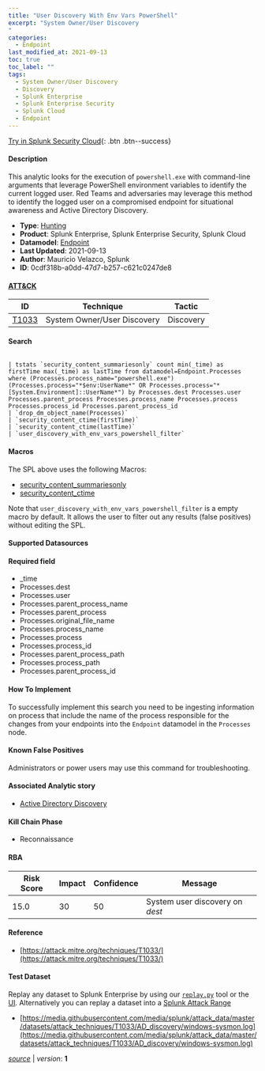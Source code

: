 ```yaml
---
title: "User Discovery With Env Vars PowerShell"
excerpt: "System Owner/User Discovery
"
categories:
  - Endpoint
last_modified_at: 2021-09-13
toc: true
toc_label: ""
tags:
  - System Owner/User Discovery
  - Discovery
  - Splunk Enterprise
  - Splunk Enterprise Security
  - Splunk Cloud
  - Endpoint
---
```




[Try in Splunk Security Cloud](https://www.splunk.com/en_us/cyber-security.html){: .btn .btn--success}

#### Description

This analytic looks for the execution of `powershell.exe` with command-line arguments that leverage PowerShell environment variables to identify the current logged user. Red Teams and adversaries may leverage this method to identify the logged user on a compromised endpoint for situational awareness and Active Directory Discovery.

- **Type**: [Hunting](https://github.com/splunk/security_content/wiki/object-Analytic-Types)
- **Product**: Splunk Enterprise, Splunk Enterprise Security, Splunk Cloud
- **Datamodel**: [Endpoint](https://docs.splunk.com/Documentation/CIM/latest/User/Endpoint)
- **Last Updated**: 2021-09-13
- **Author**: Mauricio Velazco, Splunk
- **ID**: 0cdf318b-a0dd-47d7-b257-c621c0247de8


#### [ATT&CK](https://attack.mitre.org/)

| ID             | Technique        |  Tactic             |
| -------------- | ---------------- |-------------------- |
| [T1033](https://attack.mitre.org/techniques/T1033/) | System Owner/User Discovery | Discovery |

#### Search

```

| tstats `security_content_summariesonly` count min(_time) as firstTime max(_time) as lastTime from datamodel=Endpoint.Processes where (Processes.process_name="powershell.exe") (Processes.process="*$env:UserName*" OR Processes.process="*[System.Environment]::UserName*") by Processes.dest Processes.user Processes.parent_process Processes.process_name Processes.process Processes.process_id Processes.parent_process_id 
| `drop_dm_object_name(Processes)` 
| `security_content_ctime(firstTime)` 
| `security_content_ctime(lastTime)` 
| `user_discovery_with_env_vars_powershell_filter`
```

#### Macros
The SPL above uses the following Macros:
* [security_content_summariesonly](https://github.com/splunk/security_content/blob/develop/macros/security_content_summariesonly.yml)
* [security_content_ctime](https://github.com/splunk/security_content/blob/develop/macros/security_content_ctime.yml)

Note that `user_discovery_with_env_vars_powershell_filter` is a empty macro by default. It allows the user to filter out any results (false positives) without editing the SPL.

#### Supported Datasources


#### Required field
* _time
* Processes.dest
* Processes.user
* Processes.parent_process_name
* Processes.parent_process
* Processes.original_file_name
* Processes.process_name
* Processes.process
* Processes.process_id
* Processes.parent_process_path
* Processes.process_path
* Processes.parent_process_id


#### How To Implement
To successfully implement this search you need to be ingesting information on process that include the name of the process responsible for the changes from your endpoints into the `Endpoint` datamodel in the `Processes` node.

#### Known False Positives
Administrators or power users may use this command for troubleshooting.

#### Associated Analytic story
* [Active Directory Discovery](/stories/active_directory_discovery)


#### Kill Chain Phase
* Reconnaissance



#### RBA

| Risk Score  | Impact      | Confidence   | Message      |
| ----------- | ----------- |--------------|--------------|
| 15.0 | 30 | 50 | System user discovery on $dest$ |




#### Reference

* [https://attack.mitre.org/techniques/T1033/](https://attack.mitre.org/techniques/T1033/)



#### Test Dataset
Replay any dataset to Splunk Enterprise by using our [`replay.py`](https://github.com/splunk/attack_data#using-replaypy) tool or the [UI](https://github.com/splunk/attack_data#using-ui).
Alternatively you can replay a dataset into a [Splunk Attack Range](https://github.com/splunk/attack_range#replay-dumps-into-attack-range-splunk-server)


* [https://media.githubusercontent.com/media/splunk/attack_data/master/datasets/attack_techniques/T1033/AD_discovery/windows-sysmon.log](https://media.githubusercontent.com/media/splunk/attack_data/master/datasets/attack_techniques/T1033/AD_discovery/windows-sysmon.log)



[*source*](https://github.com/splunk/security_content/tree/develop/detections/endpoint/user_discovery_with_env_vars_powershell.yml) \| *version*: **1**